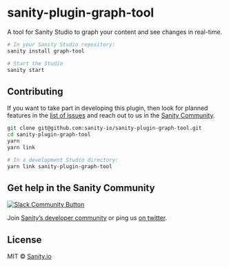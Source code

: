 # sanity-plugin-graph-tool

A tool for Sanity Studio to graph your content and see changes in real-time.

```sh
# In your Sanity Studio repository:
sanity install graph-tool

# Start the Studio
sanity start
```

## Contributing

If you want to take part in developing this plugin, then look for planned features in the [list of issues](https://github.com/sanity-io/sanity-plugin-graph-tool/issues) and reach out to us in the [Sanity Community](https://slack.sanity.io/).

```sh
git clone git@github.com:sanity-io/sanity-plugin-graph-tool.git
cd sanity-plugin-graph-tool
yarn
yarn link

# In a development Studio directory:
yarn link sanity-plugin-graph-tool
```

## Get help in the Sanity Community

[![Slack Community Button](https://slack.sanity.io/badge.svg)](https://slack.sanity.io/)

Join [Sanity’s developer community](https://slack.sanity.io) or ping us [on twitter](https://twitter.com/sanity_io).

## License

MIT © [Sanity.io](https://www.sanity.io/)
